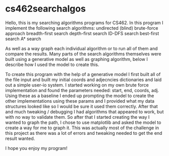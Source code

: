# cs462searchalgos

Hello, this is my searching algorithms programs for CS462. In this program I implement the following search algorithms:
  undirected (blind) brute-force approach 
  breadth-first search
  depth-first search
  ID-DFS search
  best-first search
  A* search

As well as a way graph each individual algorithm or to run all of them and compare the results. Many parts of the 
search algorithms themselves were built using a generative model as well as graphing algorithm, below I describe how
I used the model to create this.

To create this program with the help of a generative model I first built all of the file input and built my initial
coords and adjecncies dictionaries and laid out a simple user-io system. I started working on my own brute force implementation
and found the parameters needed: start, end, coords, adj. Using these as a baseline I ended up prompting the model to
create the other implementations using these params and I provided what my data structures looked like so I would
be sure it used them correctly. After that and much tweaking / debugging I had algorithms that appeared to work, but with no
way to validate them. So after that I started creating the way I wanted to graph the path, I chose to use matplotlib and asked
the model to create a way for me to graph it. This was actually most of the challenge in this project as there was a lot of errors
and tweaking needed to get the end result wanted.

I hope you enjoy my program!
